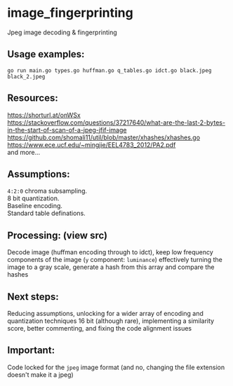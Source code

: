 # image_fingerprinting
Jpeg image decoding & fingerprinting

## Usage examples:
`go run main.go types.go huffman.go q_tables.go idct.go black.jpeg black_2.jpeg` 

## Resources:
https://shorturl.at/onWSx <br>
https://stackoverflow.com/questions/37217640/what-are-the-last-2-bytes-in-the-start-of-scan-of-a-jpeg-jfif-image <br>
https://github.com/shomali11/util/blob/master/xhashes/xhashes.go <br>
https://www.ece.ucf.edu/~mingjie/EEL4783_2012/PA2.pdf <br>
and more...

## Assumptions:
`4:2:0` chroma subsampling. <br>
8 bit quantization. <br>
Baseline encoding. <br>
Standard table definations. <br>

## Processing: (view src)
Decode image (huffman encoding through to idct), keep low frequency components of the image (`y` component: `luminance`) effectively turning the image to a gray scale, generate a hash from this array and compare the hashes

## Next steps:
Reducing assumptions, unlocking for a wider array of encoding and quantization techniques 16 bit (although rare), implementing a similarity score, better commenting, and fixing the code alignment issues

## Important:
Code locked for the `jpeg` image format (and no, changing the file extension doesn't make it a jpeg) <br>

